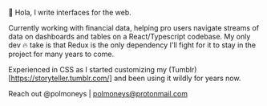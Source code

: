👋 Hola, I write interfaces for the web. 

Currently working with financial data, helping pro users navigate streams of data on dashboards and tables on a React/Typescript codebase. 
My only dev 🔥 take is that Redux is the only dependency I'll fight for it to stay in the project for many years to come. 

Experienced in CSS as I started customizing my (Tumblr)[https://storyteller.tumblr.com/] and been using it wildly for years now. 

Reach out @polmoneys | polmoneys@protonmail.com

<!---
polmoneys/polmoneys is a ✨ special ✨ repository because its `README.md` (this file) appears on your GitHub profile.
You can click the Preview link to take a look at your changes.
--->
